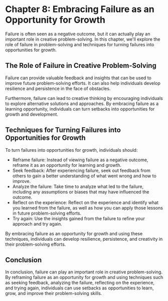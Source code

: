 Chapter 8: Embracing Failure as an Opportunity for Growth
=========================================================

Failure is often seen as a negative outcome, but it can actually play an important role in creative problem-solving. In this chapter, we'll explore the role of failure in problem-solving and techniques for turning failures into opportunities for growth.

The Role of Failure in Creative Problem-Solving
-----------------------------------------------

Failure can provide valuable feedback and insights that can be used to improve future problem-solving efforts. It can also help individuals develop resilience and persistence in the face of obstacles.

Furthermore, failure can lead to creative thinking by encouraging individuals to explore alternative solutions and approaches. By embracing failure as a learning opportunity, individuals can turn setbacks into opportunities for growth and development.

Techniques for Turning Failures into Opportunities for Growth
-------------------------------------------------------------

To turn failures into opportunities for growth, individuals should:

* Reframe failure: Instead of viewing failure as a negative outcome, reframe it as an opportunity for learning and growth.
* Seek feedback: After experiencing failure, seek out feedback from others to gain a better understanding of what went wrong and how to improve.
* Analyze the failure: Take time to analyze what led to the failure, including any assumptions or biases that may have influenced the outcome.
* Reflect on the experience: Reflect on the experience and identify what you learned from the failure, as well as how you can apply those lessons in future problem-solving efforts.
* Try again: Use the insights gained from the failure to refine your approach and try again.

By embracing failure as an opportunity for growth and using these techniques, individuals can develop resilience, persistence, and creativity in their problem-solving efforts.

Conclusion
----------

In conclusion, failure can play an important role in creative problem-solving. By reframing failure as an opportunity for growth and using techniques such as seeking feedback, analyzing the failure, reflecting on the experience, and trying again, individuals can use setbacks as opportunities to learn, grow, and improve their problem-solving skills.
